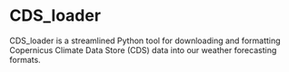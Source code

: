 # CDS_loader
CDS_loader is a streamlined Python tool for downloading and formatting Copernicus Climate Data Store (CDS) data into our weather forecasting formats.
